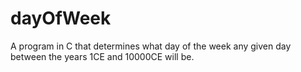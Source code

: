 # dayOfWeek
A program in C that determines what day of the week any given day between the years 1CE and 10000CE will be.
